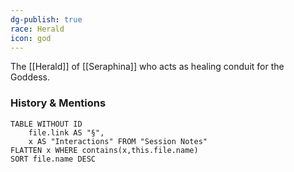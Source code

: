 ```yaml
---
dg-publish: true
race: Herald
icon: god
---
```

The [[Herald]] of [[Seraphina]] who acts as healing conduit for the Goddess. 

### History & Mentions
```dataview
TABLE WITHOUT ID
	file.link AS "§", 
	x AS "Interactions" FROM "Session Notes"
FLATTEN x WHERE contains(x,this.file.name) 
SORT file.name DESC
```
